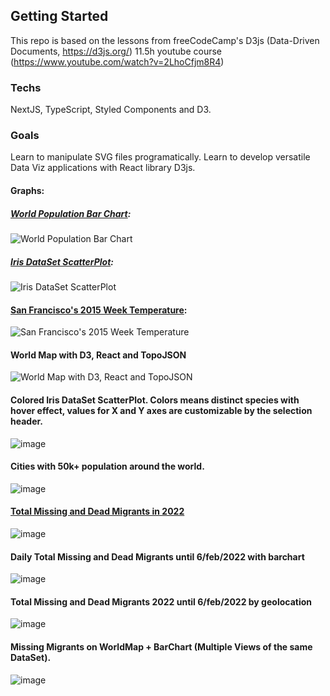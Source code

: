 ## Getting Started

This repo is based on the lessons from freeCodeCamp's D3js (Data-Driven Documents, https://d3js.org/) 11.5h youtube course (https://www.youtube.com/watch?v=2LhoCfjm8R4)

### Techs

NextJS, TypeScript, Styled Components and D3.

### Goals

Learn to manipulate SVG files programatically.
Learn to develop versatile Data Viz applications with React library D3js.


#### Graphs:

##### [World Population Bar Chart](https://gist.githubusercontent.com/Psychobellic/5ce889f0e43d5cb46bd5f3695f2177bc/raw/UN_Population_2019.csv): 
![World Population Bar Chart](https://user-images.githubusercontent.com/43976069/152383542-0763f394-b680-461a-893e-609195d7cc88.png)

##### [Iris DataSet ScatterPlot](https://gist.githubusercontent.com/Psychobellic/b6e4c1f7a902e40aea322eb4f20270d1/raw/iris.csv): 
![Iris DataSet ScatterPlot](https://user-images.githubusercontent.com/43976069/152539469-f1fcb6cb-33a0-4524-9ab4-38390c532e24.png)

#### [San Francisco's 2015 Week Temperature](https://gist.githubusercontent.com/Psychobellic/f2410a60233fc28cc67456dd1402ddb0/raw/week_temperature_sf.csv):
![San Francisco's 2015 Week Temperature](https://user-images.githubusercontent.com/43976069/152638767-8221f997-e45f-4587-b947-33deb6b9be0d.png)

#### World Map with D3, React and TopoJSON
![World Map with D3, React and TopoJSON](https://user-images.githubusercontent.com/43976069/152642435-d2c345b1-dc2e-4887-99e2-99cb1d06a5d5.png)

#### Colored Iris DataSet ScatterPlot. Colors means distinct species with hover effect, values for X and Y axes are customizable by the selection header.
![image](https://user-images.githubusercontent.com/43976069/153305453-f60dc812-2ba4-4696-a8ee-9df1946fa983.png)

#### Cities with 50k+ population around the world.
![image](https://user-images.githubusercontent.com/43976069/153246653-0081131b-cd63-4afa-9bc1-38f1783dde7f.png)

#### [Total Missing and Dead Migrants in 2022](https://missingmigrants.iom.int/downloads)
![image](https://user-images.githubusercontent.com/43976069/153493777-fd81d090-c59c-48b0-9c62-419222371935.png)

#### Daily Total Missing and Dead Migrants until 6/feb/2022 with barchart 
![image](https://user-images.githubusercontent.com/43976069/153711569-4c40cf46-e933-49dc-a91f-ac85817de5e2.png)

#### Total Missing and Dead Migrants 2022 until 6/feb/2022 by geolocation
![image](https://user-images.githubusercontent.com/43976069/153713387-c3e92a35-996f-43a8-a18d-1e6c97d95280.png)

#### Missing Migrants on WorldMap + BarChart (Multiple Views of the same DataSet).
![image](https://user-images.githubusercontent.com/43976069/153717129-54d807de-3011-499f-85c8-5d86f13296bd.png)



